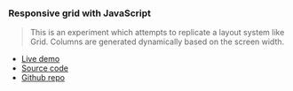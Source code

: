### Responsive grid with JavaScript

> This is an experiment which attempts to replicate a layout system like Grid. Columns are generated dynamically based on the screen width.

- [Live demo](https://js-adjustable-masonry-grid-vanilla-js.rolandjlevy.repl.co/)
- [Source code](https://replit.com/@RolandJLevy/js-adjustable-masonry-grid-vanilla-js)
- [Github repo](https://github.com/rolandjlevy/js-adjustable-masonry-grid)